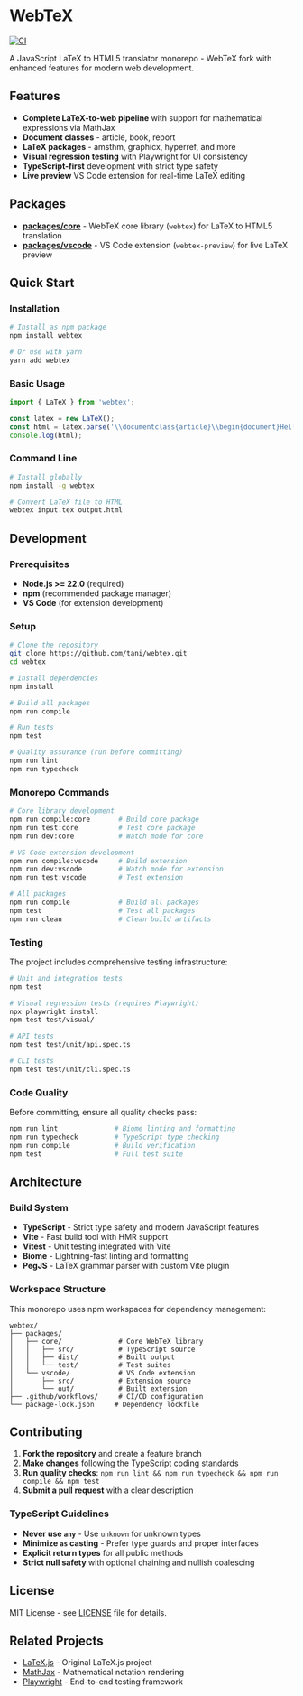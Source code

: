 # WebTeX

[![CI](https://github.com/tani/webtex/actions/workflows/ci.yml/badge.svg)](https://github.com/tani/webtex/actions/workflows/ci.yml)

A JavaScript LaTeX to HTML5 translator monorepo - WebTeX fork with enhanced features for modern web development.

## Features

- **Complete LaTeX-to-web pipeline** with support for mathematical expressions via MathJax
- **Document classes** - article, book, report 
- **LaTeX packages** - amsthm, graphicx, hyperref, and more
- **Visual regression testing** with Playwright for UI consistency
- **TypeScript-first** development with strict type safety
- **Live preview** VS Code extension for real-time LaTeX editing

## Packages

- **[packages/core](packages/core)** - WebTeX core library (`webtex`) for LaTeX to HTML5 translation
- **[packages/vscode](packages/vscode)** - VS Code extension (`webtex-preview`) for live LaTeX preview

## Quick Start

### Installation

```bash
# Install as npm package
npm install webtex

# Or use with yarn
yarn add webtex
```

### Basic Usage

```javascript
import { LaTeX } from 'webtex';

const latex = new LaTeX();
const html = latex.parse('\\documentclass{article}\\begin{document}Hello World!\\end{document}');
console.log(html);
```

### Command Line

```bash
# Install globally
npm install -g webtex

# Convert LaTeX file to HTML
webtex input.tex output.html
```

## Development

### Prerequisites

- **Node.js >= 22.0** (required)
- **npm** (recommended package manager)
- **VS Code** (for extension development)

### Setup

```bash
# Clone the repository
git clone https://github.com/tani/webtex.git
cd webtex

# Install dependencies
npm install

# Build all packages
npm run compile

# Run tests
npm test

# Quality assurance (run before committing)
npm run lint
npm run typecheck
```

### Monorepo Commands

```bash
# Core library development
npm run compile:core       # Build core package
npm run test:core          # Test core package  
npm run dev:core           # Watch mode for core

# VS Code extension development
npm run compile:vscode     # Build extension
npm run dev:vscode         # Watch mode for extension
npm run test:vscode        # Test extension

# All packages
npm run compile            # Build all packages
npm test                   # Test all packages
npm run clean              # Clean build artifacts
```

### Testing

The project includes comprehensive testing infrastructure:

```bash
# Unit and integration tests
npm test

# Visual regression tests (requires Playwright)
npx playwright install
npm test test/visual/

# API tests
npm test test/unit/api.spec.ts

# CLI tests  
npm test test/unit/cli.spec.ts
```

### Code Quality

Before committing, ensure all quality checks pass:

```bash
npm run lint              # Biome linting and formatting
npm run typecheck         # TypeScript type checking
npm run compile           # Build verification
npm test                  # Full test suite
```

## Architecture

### Build System

- **TypeScript** - Strict type safety and modern JavaScript features
- **Vite** - Fast build tool with HMR support
- **Vitest** - Unit testing integrated with Vite
- **Biome** - Lightning-fast linting and formatting
- **PegJS** - LaTeX grammar parser with custom Vite plugin

### Workspace Structure

This monorepo uses npm workspaces for dependency management:

```
webtex/
├── packages/
│   ├── core/              # Core WebTeX library
│   │   ├── src/           # TypeScript source
│   │   ├── dist/          # Built output
│   │   └── test/          # Test suites
│   └── vscode/            # VS Code extension
│       ├── src/           # Extension source
│       └── out/           # Built extension
├── .github/workflows/     # CI/CD configuration
└── package-lock.json     # Dependency lockfile
```

## Contributing

1. **Fork the repository** and create a feature branch
2. **Make changes** following the TypeScript coding standards
3. **Run quality checks**: `npm run lint && npm run typecheck && npm run compile && npm test`
4. **Submit a pull request** with a clear description

### TypeScript Guidelines

- **Never use `any`** - Use `unknown` for unknown types
- **Minimize `as` casting** - Prefer type guards and proper interfaces  
- **Explicit return types** for all public methods
- **Strict null safety** with optional chaining and nullish coalescing

## License

MIT License - see [LICENSE](LICENSE) file for details.

## Related Projects

- [LaTeX.js](https://github.com/michael-brade/LaTeX.js) - Original LaTeX.js project
- [MathJax](https://www.mathjax.org/) - Mathematical notation rendering
- [Playwright](https://playwright.dev/) - End-to-end testing framework